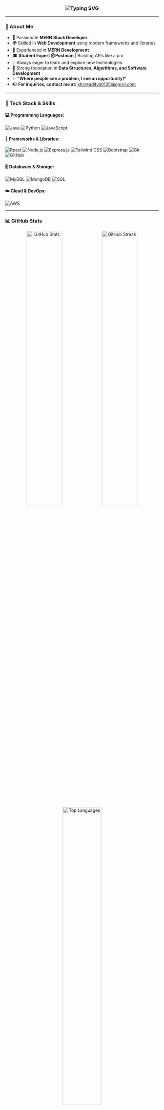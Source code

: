 ### <p align="center"> <img src="https://readme-typing-svg.demolab.com?font=Fira+Code&pause=1000&color=58A6FF&center=true&vCenter=true&width=600&lines=I'm+Aditya+Khare!+%F0%9F%91%8B" alt="Typing SVG" /></p>

---

### 🌟 About Me

- 🚀 Passionate **MERN Stack Developer**
- 🌍 Skilled in **Web Development** using modern frameworks and libraries
- 📱 Experienced in **MERN Development**
- 🎓 **Student Expert @Postman** | Building APIs like a pro
- 💡 Always eager to learn and explore new technologies
- 📌 Strong foundation in **Data Structures, Algorithms, and Software Development**
- ✨ **"Where people see a problem, I see an opportunity!"**
- 📭 **For inquiries, contact me at:**  khareaditya0105@gmail.com

---

### 🔧 Tech Stack & Skills

#### 💻 **Programming Languages:**
![Java](https://img.shields.io/badge/Java-ED8B00?style=for-the-badge&logo=java&logoColor=white)
![Python](https://img.shields.io/badge/Python-3776AB?style=for-the-badge&logo=python&logoColor=white)
![JavaScript](https://img.shields.io/badge/JavaScript-F7DF1E?style=for-the-badge&logo=javascript&logoColor=black)

#### 🚀 **Frameworks & Libraries:**
![React](https://img.shields.io/badge/React-61DAFB?style=for-the-badge&logo=react&logoColor=black)
![Node.js](https://img.shields.io/badge/Node.js-339933?style=for-the-badge&logo=nodedotjs&logoColor=white)
![Express.js](https://img.shields.io/badge/Express.js-000000?style=for-the-badge&logo=express&logoColor=white)
![Tailwind CSS](https://img.shields.io/badge/TailwindCSS-06B6D4?style=for-the-badge&logo=tailwindcss&logoColor=white)
![Bootstrap](https://img.shields.io/badge/Bootstrap-7952B3?style=for-the-badge&logo=bootstrap&logoColor=white)
![Git](https://img.shields.io/badge/Git-F05032?style=for-the-badge&logo=git&logoColor=white)
![GitHub](https://img.shields.io/badge/GitHub-181717?style=for-the-badge&logo=github&logoColor=white)

#### 🗄️ **Databases & Storage:**
![MySQL](https://img.shields.io/badge/MySQL-4479A1?style=for-the-badge&logo=mysql&logoColor=white)
![MongoDB](https://img.shields.io/badge/MongoDB-47A248?style=for-the-badge&logo=mongodb&logoColor=white)
![SQL](https://img.shields.io/badge/SQL-025E8C?style=for-the-badge&logo=sqlite&logoColor=white)

#### ☁️ **Cloud & DevOps:**
![AWS](https://img.shields.io/badge/AWS-232F3E?style=for-the-badge&logo=amazonaws&logoColor=white)

---

### 📊 GitHub Stats

<p align="center">
  <img src="https://github-readme-stats.vercel.app/api?username=adityakhare18&count_private=true&show_icons=true&theme=radical" alt="GitHub Stats" width="48%">
  <img src="https://github-readme-streak-stats.herokuapp.com/?user=adityakhare18&theme=radical" alt="GitHub Streak" width="48%">
</p>

<p align="center">
  <img src="https://github-readme-stats.vercel.app/api/top-langs/?username=adityakhare18&layout=compact&theme=radical" alt="Top Languages" width="50%">
</p>

---

### 📬 Connect with Me
<p align="center">
  <a href="https://linkedin.com/in/adityakhare" target="_blank"><img align="center" src="https://raw.githubusercontent.com/rahuldkjain/github-profile-readme-generator/master/src/images/icons/Social/linked-in-alt.svg" alt="aditya khare" height="30" width="40" /></a>
  <a href="https://instagram.com/aditya.khare18" target="_blank"><img align="center" src="https://raw.githubusercontent.com/rahuldkjain/github-profile-readme-generator/master/src/images/icons/Social/instagram.svg" alt="aditya.khare18" height="30" width="40" /></a>
  <a href="https://www.leetcode.com/aditya_khare18" target="_blank"><img align="center" src="https://raw.githubusercontent.com/rahuldkjain/github-profile-readme-generator/master/src/images/icons/Social/leet-code.svg" alt="aditya_khare18" height="30" width="40" /></a>
</p>

---

<h3 align="center">⭐ Show some love by starring my repositories! ⭐</h3>

